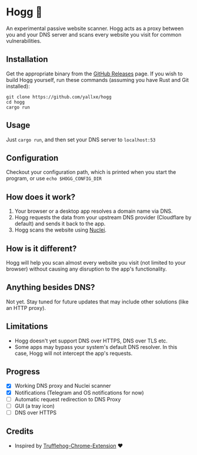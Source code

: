 # Hogg 🐽
An experimental passive website scanner. Hogg acts as a proxy between you and your DNS server and scans every website you visit for common vulnerabilities.

## Installation
Get the appropriate binary from the [GitHub Releases](https://github.com/yallxe/hogg/releases) page. If you wish to build Hogg yourself, run these commands (assuming you have Rust and Git installed):
```shell
git clone https://github.com/yallxe/hogg
cd hogg
cargo run
```

## Usage
Just `cargo run`, and then set your DNS server to `localhost:53`

## Configuration
Checkout your configuration path, which is printed when you start the program, or use `echo $HOGG_CONFIG_DIR`

## How does it work?
1. Your browser or a desktop app resolves a domain name via DNS.
2. Hogg requests the data from your upstream DNS provider (Cloudflare by default) and sends it back to the app.
3. Hogg scans the website using [Nuclei](https://github.com/projectdiscovery/nuclei).

## How is it different?
Hogg will help you scan almost every website you visit (not limited to your browser) without causing any disruption to the app's functionality.

## Anything besides DNS?
Not yet. Stay tuned for future updates that may include other solutions (like an HTTP proxy).

## Limitations
- Hogg doesn't yet support DNS over HTTPS, DNS over TLS etc.
- Some apps may bypass your system's default DNS resolver. In this case, Hogg will not intercept the app's requests.

## Progress
- [x] Working DNS proxy and Nuclei scanner
- [x] Notifications (Telegram and OS notifications for now)
- [ ] Automatic request redirection to DNS Proxy
- [ ] GUI (a tray icon)
- [ ] DNS over HTTPS

## Credits
- Inspired by [Trufflehog-Chrome-Extension](https://github.com/trufflesecurity/Trufflehog-Chrome-Extension) ❤️
